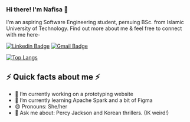 ### Hi there! I'm Nafisa 👋
I'm an aspiring Software Engineering student, persuing BSc. from Islamic University of Technology.
Find out more about me & feel free to connect with me here-

[![Linkedin Badge](https://img.shields.io/badge/-nafisamehjabin-blue?style=flat-square&logo=Linkedin&logoColor=white&link=https://www.linkedin.com/in/nafisa-mehjabin/)](https://www.linkedin.com/in/nafisa-mehjabin/)
[![Gmail Badge](https://img.shields.io/badge/-nmehjabin16@gmail.com-c14438?style=flat-square&logo=Gmail&logoColor=white&link=mailto:nmehjabin16@gmail.com)](mailto:nmehjabin16@gmail.com)

[![Top Langs](https://github-readme-stats.vercel.app/api/top-langs/?username=anuraghazra&layout=compact)](https://github.com/anuraghazra/github-readme-stats)

⚡ Quick facts about me ⚡
-------------------------------------------------------

- 🔭 I’m currently working on a prototyping website
- 🌱 I’m currently learning Apache Spark and a bit of Figma
- 😄 Pronouns: She/her
- 💬 Ask me about: Percy Jackson and Korean thrillers. (IK weird!)




